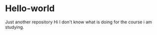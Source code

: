 # Hello-world
Just another repository
Hi
   I don't know what is doing for the course i am studying.
